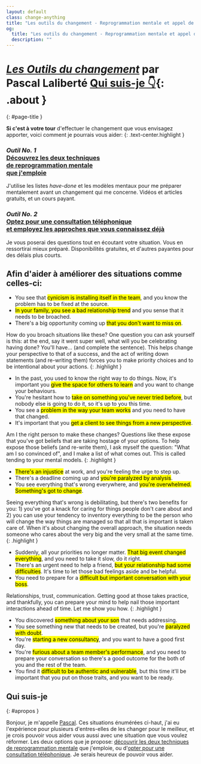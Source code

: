 ```yaml
---
layout: default
class: change-anything
title: "Les outils du changement - Reprogrammation mentale et appel de coaching"
og:
  title: "Les outils du changement - Reprogrammation mentale et appel de coaching"
  description: ""
---
```


# [<em><span class="the-kit">Les</span> <span class="name">Outils du changement</span></em>](/outils-du-changement/) <span class="tagline">par Pascal Laliberté [Qui suis-je 👇](#apropos){: .about }</span>
{: #page-title }

[decouvrir]: ./decouvrir/
[coaching]: ./coaching/

**Si c'est à votre tour** d'effectuer le changement que vous envisagez apporter, voici comment je pourrais vous aider:
{: .text-center.highlight }

<div class="clearfix margin-top kit-options" markdown="1">
<div class="left" markdown="1">

### <em class="kit-option-label">Outil No. 1</em><br> [**Découvrez les deux techniques**<br> de reprogrammation mentale<br> que j'emploie][decouvrir]

J'utilise les listes _have-done_ et les modèles mentaux pour me préparer mentalement avant un changement qui me concerne. Vidéos et articles gratuits, et un cours payant.

</div>

<div class="right" markdown="1">

### <em class="kit-option-label">Outil No. 2</em><br> [**Optez pour une consultation téléphonique**<br> et employez les approches que vous connaissez déjà][coaching]

Je vous poserai des questions tout en écoutant votre situation. Vous en ressortirai mieux préparé. Disponibilités gratuites, et d'autres payantes pour des délais plus courts.

</div>

</div>

## Afin d'aider à améliorer des situations comme celles-ci:

<div class="examples" markdown="1">

* You see that <mark>cynicism is installing itself in the team</mark>, and you know the problem has to be fixed at the source.
* <mark>In your family, you see a bad relationship trend</mark> and you sense that it needs to be broached.
* There's a big opportunity coming up <mark>that you don't want to miss on</mark>.

How do you broach situations like these? One question you can ask yourself is this: at the end, say it went super well, what will you be celebrating having done? You'll have... (and complete the sentence). This helps change your perspective to that of a success, and the act of writing down statements (and re-writing them) forces you to make priority choices and to be intentional about your actions.
{: .highlight }

* In the past, you used to know the right way to do things. Now, it's important you <mark>give the space for others to learn</mark> and you want to change your behaviours.
* You're hesitant how to <mark>take on something you've never tried before</mark>, but nobody else is going to do it, so it's up to you this time.
* You see a <mark>problem in the way your team works</mark> and you need to have that changed.
* It's important that you <mark>get a client to see things from a new perspective</mark>.

Am I the right person to make these changes? Questions like these expose that you've got beliefs that are taking hostage of your options. To help expose those beliefs (and re-write them), I ask myself the question: "What am I so convinced of", and I make a list of what comes out. This is called tending to your mental models.
{: .highlight }

* <mark>There's an injustice</mark> at work, and you're feeling the urge to step up.
* There's a deadline coming up and <mark>you're paralyzed by analysis</mark>.
* You see everything that's wrong everywhere, and <mark>you're overwhelmed. Something's got to change</mark>.

Seeing everything that's wrong is debilitating, but there's two benefits for you: 1) you've got a knack for caring for things people don't care about and 2) you can use your tendency to inventory everything to be the person who will change the way things are managed so that all that is important is taken care of. When it's about changing the overall approach, the situation needs someone who cares about the very big and the very small at the same time.
{: .highlight }

* Suddenly, all your priorities no longer matter. <mark>That big event changed everything</mark>, and you need to take it slow, do it right.
* There's an urgent need to help a friend, <mark>but your relationship had some difficulties</mark>. It's time to let those bad feelings aside and be helpful.
* You need to prepare for a <mark>difficult but important conversation with your boss</mark>.

Relationships, trust, communication. Getting good at those takes practice, and thankfully, you can prepare your mind to help nail those important interactions ahead of time. Let me show you how.
{: .highlight }

* You discovered <mark>something about your son</mark> that needs addressing.
* You see something new that needs to be created, but you're <mark>paralyzed with doubt</mark>.
* You're <mark>starting a new consultancy</mark>, and you want to have a good first day.
* You're <mark>furious about a team member's performance</mark>, and you need to prepare your conversation so there's a good outcome for the both of you and the rest of the team.
* You find it <mark>difficult to be authentic and vulnerable</mark>, but this time it'll be important that you put on those traits, and you want to be ready.

</div>

## Qui suis-je
{: #apropos }

Bonjour, je m'appelle [Pascal](/). Ces situations énumérées ci-haut, j'ai eu l'expérience pour plusieurs d'entres-elles de les changer pour le meilleur, et je crois pouvoir vous aider vous aussi avec une situation que vous voulez réformer. Les deux options que je propose: [découvrir les deux techniques de reprogrammation mentale][decouvrir] que j'emploie, ou d'[opter pour une consultation téléphonique][coaching]. Je serais heureux de pouvoir vous aider.
